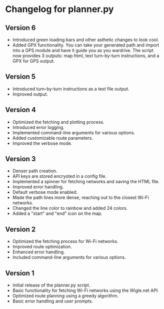# Changelog for planner.py

## Version 6
- Introduced green loading bars and other asthetic changes to look cool.
- Added GPX functionality. You can take your generated path and import into a GPS module and have it guide you as you wardrive. The script now provides 3 outputs: map html, text turn-by-turn instructions, and a GPX for GPS output. 

## Version 5
- Introduced turn-by-turn instructions as a text file output.
- Improved output.

## Version 4
- Optimized the fetching and plotting process.
- Introduced error logging.
- Implemented command-line arguments for various options.
- Added customizable route parameters.
- Improved the verbose mode.

## Version 3
- Denser path creation.
- API keys are stored encryoted in a config file.
- Implemented a spinner for fetching networks and saving the HTML file.
- Improved error handling.
- Default verbose mode enabled.
- Made the path lines more dense, reaching out to the closest Wi-Fi networks.
- Changed the line color to rainbow and added 24 colors.
- Added a "start" and "end" icon on the map.

## Version 2
- Optimized the fetching process for Wi-Fi networks.
- Improved route optimization.
- Enhanced error handling.
- Included command-line arguments for various options.

## Version 1
- Initial release of the planner.py script.
- Basic functionality for fetching Wi-Fi networks using the Wigle.net API.
- Optimized route planning using a greedy algorithm.
- Basic error handling and user prompts.

